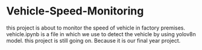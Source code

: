 # Vehicle-Speed-Monitoring
this project is about to monitor the speed of vehicle in factory premises. 
vehicle.ipynb is a file in which we use to detect the vehicle by using yolov8n model.
this project is still going on. Because it is our final year project.

